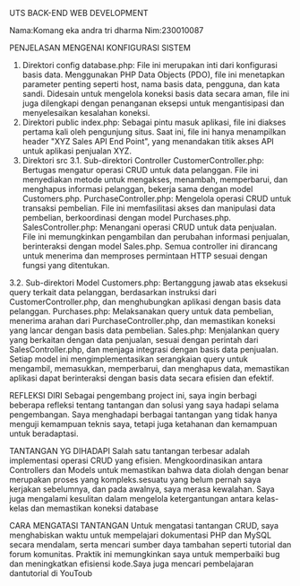 UTS BACK-END WEB DEVELOPMENT

Nama:Komang eka andra tri dharma
Nim:230010087

PENJELASAN MENGENAI KONFIGURASI SISTEM

1. Direktori config
database.php: File ini merupakan inti dari konfigurasi basis data. Menggunakan PHP Data Objects (PDO), file ini menetapkan parameter penting seperti host, nama basis data, pengguna, dan kata sandi. Didesain untuk mengelola koneksi basis data secara aman, file ini juga dilengkapi dengan penanganan eksepsi untuk mengantisipasi dan menyelesaikan kesalahan koneksi.
2. Direktori public
index.php: Sebagai pintu masuk aplikasi, file ini diakses pertama kali oleh pengunjung situs. Saat ini, file ini hanya menampilkan header "XYZ Sales API End Point", yang menandakan titik akses API untuk aplikasi penjualan XYZ.
3. Direktori src
3.1. Sub-direktori Controller
CustomerController.php: Bertugas mengatur operasi CRUD untuk data pelanggan. File ini menyediakan metode untuk mengakses, menambah, memperbarui, dan menghapus informasi pelanggan, bekerja sama dengan model Customers.php.
PurchaseController.php: Mengelola operasi CRUD untuk transaksi pembelian. File ini memfasilitasi akses dan manipulasi data pembelian, berkoordinasi dengan model Purchases.php.
SalesController.php: Menangani operasi CRUD untuk data penjualan. File ini memungkinkan pengambilan dan perubahan informasi penjualan, berinteraksi dengan model Sales.php.
Semua controller ini dirancang untuk menerima dan memproses permintaan HTTP sesuai dengan fungsi yang ditentukan.

3.2. Sub-direktori Model
Customers.php: Bertanggung jawab atas eksekusi query terkait data pelanggan, berdasarkan instruksi dari CustomerController.php, dan menghubungkan aplikasi dengan basis data pelanggan.
Purchases.php: Melaksanakan query untuk data pembelian, menerima arahan dari PurchaseController.php, dan memastikan koneksi yang lancar dengan basis data pembelian.
Sales.php: Menjalankan query yang berkaitan dengan data penjualan, sesuai dengan perintah dari SalesController.php, dan menjaga integrasi dengan basis data penjualan.
Setiap model ini mengimplementasikan serangkaian query untuk mengambil, memasukkan, memperbarui, dan menghapus data, memastikan aplikasi dapat berinteraksi dengan basis data secara efisien dan efektif.

REFLEKSI DIRI
Sebagai pengembang project ini, saya ingin berbagi beberapa refleksi tentang tantangan dan solusi yang saya hadapi selama pengembangan. Saya menghadapi berbagai tantangan yang tidak hanya menguji kemampuan teknis saya, tetapi juga ketahanan dan kemampuan untuk beradaptasi.

TANTANGAN YG DIHADAPI
Salah satu tantangan terbesar adalah implementasi operasi CRUD yang efisien. Mengkoordinasikan antara Controllers dan Models untuk memastikan bahwa data diolah dengan benar merupakan proses yang kompleks.sesuatu yang belum pernah saya kerjakan sebelumnya, dan pada awalnya, saya merasa kewalahan. Saya juga mengalami kesulitan dalam mengelola ketergantungan antara kelas-kelas dan memastikan koneksi database 

CARA MENGATASI TANTANGAN 
Untuk mengatasi tantangan CRUD, saya menghabiskan waktu untuk mempelajari dokumentasi PHP dan MySQL secara mendalam, serta mencari sumber daya tambahan seperti tutorial dan forum komunitas. Praktik ini memungkinkan saya untuk memperbaiki bug dan meningkatkan efisiensi kode.Saya juga mencari pembelajaran dantutorial di YouToub